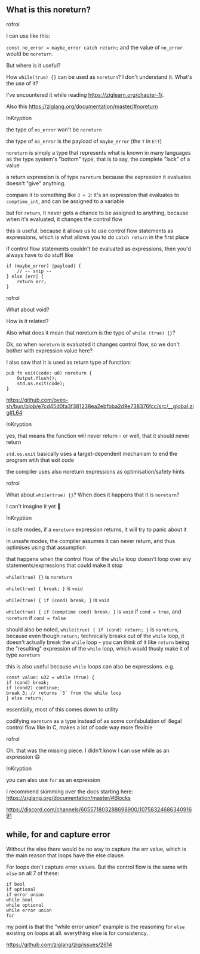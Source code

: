 ## What is this noreturn?

rofrol

I can use like this:

`const no_error = maybe_error catch return;` and the value of `no_error` would be `noreturn`.

But where is it useful?

How `while(true) {}` can be used as `noreturn`? I don't understand it. What's the use of it?

I've encountered it while reading https://ziglearn.org/chapter-1/.

Also this https://ziglang.org/documentation/master/#noreturn

InKryption

the type of `no_error` won't be `noreturn`

the type of `no_error` is the payload of `maybe_error` (the `T` in `E!T`)

`noreturn` is simply a type that represents what is known in many languages as the type system's "bottom" type, that is to say, the complete "lack" of a value

a return expression is of type `noreturn` because the expression it evaluates doesn't "give" anything.

compare it to something like `3 + 2`: it's an expression that evaluates to `comptime_int`, and can be assigned to a variable

but for `return`, it never gets a chance to be assigned to anything, because when it's evaluated, it changes the control flow

this is useful, because it allows us to use control flow statements as expressions, which is what allows you to do `catch return` in the first place

if control flow statements couldn't be evaluated as expressions, then you'd always have to do stuff like

```zig
if (maybe_error) |payload| {
    // -- snip --
} else |err| {
    return err;
}
```

rofrol

What about void?

How is it related?

Also what does it mean that noreturn is the type of `while (true) {}`?

Ok, so when `noreturn` is evaluated it changes control flow, so we don't bother with expression value here?

I also saw that it is used as return type of function:

```zig
pub fn exit(code: u8) noreturn {
    Output.flush();
    std.os.exit(code);
}
```

https://github.com/oven-sh/bun/blob/e7cd45d0fa3f381238ea2ebfbba2d9e738376fcc/src/__global.zig#L64

InKryption

yes, that means the function will never return - or well, that it should never return

`std.os.exit` basically uses a target-dependent mechanism to end the program with that exit code

the compiler uses also noreturn expressions as optimisation/safety hints

rofrol

What about `while(true) {}`? When does it happens that it is `noreturn`?

I can't imagine it yet 🙂

InKryption

in safe modes, if a `noreturn` expression returns, it will try to panic about it

in unsafe modes, the compiler assumes it can never return, and thus optimises using that assumption

that happens when the control flow of the `while` loop doesn't loop over any statements/expressions that could make it stop

`while(true) {}` is `noreturn`

`while(true) { break; }` is `void`

`while(true) { if (cond) break; }` is `void`

`while(true) { if (comptime cond) break; }` is `void` if `cond = true`, and `noreturn` if `cond = false`

should also be noted, `while(true) { if (cond) return; }` is `noreturn`, because even though `return;` technically breaks out of the `while` loop, it doesn't actually break the `while` loop - you can think of it like `return` being the "resulting" expression of the `while` loop, which would thusly make it of type `noreturn`

this is also useful because `while` loops can also be expressions. e.g.

```
const value: u32 = while (true) {
if (cond) break;
if (cond2) continue;
break 3; // returns `3` from the while loop
} else return;
```

essentially, most of this comes down to utility

codifying `noreturn` as a type instead of as some confabulation of illegal control flow like in C, makes a lot of code way more flexible

rofrol

Oh, that was the missing piece. I didn't know I can use while as an expression 😄

InKryption

you can also use `for` as an expression

I recommend skimming over the docs starting here: https://ziglang.org/documentation/master/#Blocks

https://discord.com/channels/605571803288698900/1075832468634091691

## while, for and capture error

Without the else there would be no way to capture the err value, which is the main reason that loops have the else clause.

For loops don't capture error values. But the control flow is the same with `else` on all 7 of these:

```
if bool
if optional
if error union
while bool
while optional
while error union
for
```

my point is that the "while error union" example is the reasoning for `else` existing on loops at all. everything else is for consistency.

https://github.com/ziglang/zig/issues/2614
